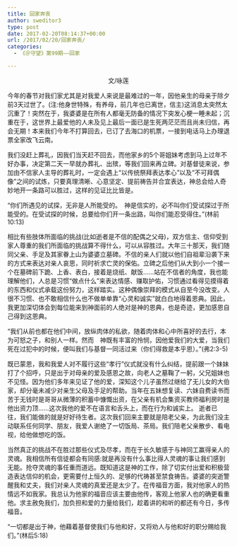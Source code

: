 ```yaml
---
title: 回家奔丧
author: sweditor3
type: post
date: 2017-02-20T08:14:37+00:00
url: /2017/02/20/回家奔丧/
categories:
  - 《＠守望》第99期——回家

---
```

<p style="text-align: center;">
  文/咏莲
</p>

今年的春节对我们家尤其是对我爱人来说是最难过的一年，因他亲生的母亲于除夕前3天过世了。(注:他身世特殊，有养母，前几年也已离世，信主)这消息太突然太沉重了！突然在于，我婆婆是在所有人都毫无防备的情况下突发心梗一睡未起；沉重在于，这世界上最爱他的人未及见上最后一面已是生死两茫茫而且尚未归信，再会无期！本来我们今年不打算回去，已订了去海口的机票，一接到电话马上办理退票全家改飞云南。

我们没赶上葬礼，因我们当天赶不回去，而他家乡的5个哥姐妹考虑到马上过年不好办事，决定第二天一早就办葬礼、出殡，等我们回来再立碑。对基督徒来说，参加由不信家人主导的葬礼时，一定会遇上“以传统祭拜表达孝心”以及“不可拜偶像”之间的试炼，只要真理清晰、心意坚定、提前祷告并合宜表达，神总会给人奇妙地开一条路可以胜过，这样的见证比比皆是。

“你们所遇见的试探，无非是人所能受的。　神是信实的，必不叫你们受试探过于所能受的。在受试探的时候，总要给你们开一条出路，叫你们能忍受得住。”(林前10:13)

相比有些肢体所面临的挑战(比如逝者是不信的配偶之父母)，双方信主、信仰受到家人尊重的我们所面临的挑战算不得什么，可以从容胜过。大年三十那天，我们随同父亲、手足及其家眷上山为婆婆立墓碑。不信的亲人们就以他们自祖辈沿袭下来的方式来表达对亲人哀思，同时祈求亡灵的保佑。立碑之后他们从大到小一个接一个在墓碑前下跪、上香、表白，接着是烧纸、献饭……站在不信者的角度，我也能理解他们，人总是习惯“做点什么”来表达情感、赚取护佑，习惯通过看得见摸得着的东西和仪式承载这份努力，这样踏实。这种偶像崇拜的模式从自至今没改变。人很不习惯、也不敢相信什么也不做单单靠“心灵和诚实”就白白地得着恩典。因此，我更加深切体会到每位能来到神面前的人绝对是神的恩典，也是奇迹，更加感恩自己得到这恩典。

“我们从前也都在他们中间，放纵肉体的私欲，随着肉体和心中所喜好的去行，本为可怒之子，和别人一样。然而　神既有丰富的怜悯，因他爱我们的大爱，当我们死在过犯中的时候，便叫我们与基督一同活过来（你们得救是本乎恩）。”(弗2:3-5)

既已蒙恩，我和我爱人对不履行这些“孝行”仪式就没有什么纠结，提前跟一个妹妹打了个招呼，只是出于对母亲的爱及感恩之故，向老人之墓鞠了一躬，父兄姐妹也不见怪。因为他们多年来见证了他的爱，深知这个儿子虽然过继给了无儿女的大伯家，却分毫未减少对亲生父母及手足的帮助。当年在五妹想复读、六妹自费读书而苦于无钱时是哥哥从微薄的积蓄中慷慨出资，在父亲有机会集资买教师福利房时是他出资力顶……这次我他的爱不在语言和舌头上，而在行为和诚实上。 逝者已往，我们能做的就是好好待生者。这次我们回来主要就是陪老父亲，为此我们没主动联系任何同学、朋友，我爱人谢绝了一切饭局、茶局。我们陪老父亲散步、看电视，给他做想吃的饭。

当然真正的挑战不在胜过那些仪式及尽孝，而在于长久敏感于与神同工赢得亲人的灵魂。我相信所有信徒都会有同感:就是再没有什么事比得人灵魂的事让我们感到无能。抢夺灵魂的事任重而道远。既知道这是神的工作，除了切实付出爱和积极营造表达信仰的机会，更需要付上恒久的、足够的代祷甚至禁食祷告。婆婆的突逝警醒我和丈夫，我们对亲人灵魂的真爱还是太少了。在传福音方面，我对他家人的热情远不如我家。我总认为他家的福音应该主要由他传，客观上他家人也的确更看重他。求主赦免我们，加负担和爱的力量给我们，趁着讲的和听的都还有今日，多传福音。

“一切都是出于神，他藉着基督使我们与他和好，又将劝人与他和好的职分赐给我们。”(林后5:18)
